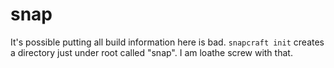 # snap

It's possible putting all build information here is bad. `snapcraft init` creates a directory just under root called "snap". I am loathe screw with that.

